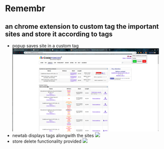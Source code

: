 # Remembr
## an chrome extension to custom tag the important sites and store it according to tags
+ popup saves site in a custom tag
![](screenshots/1.png)
+ newtab displays tags alongwith the sites
![](screenshots/2.png)
+ store delete functionality provided
![](screenshots/3.png)


